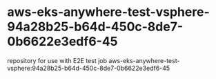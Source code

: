# aws-eks-anywhere-test-vsphere-94a28b25-b64d-450c-8de7-0b6622e3edf6-45
repository for use with E2E test job aws-eks-anywhere-test-vsphere:94a28b25-b64d-450c-8de7-0b6622e3edf6-45
